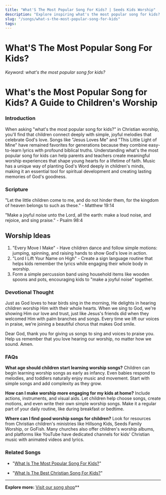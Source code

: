 ```yaml
---
title: "What'S The Most Popular Song For Kids? | Seeds Kids Worship"
description: "Explore inspiring what's the most popular song for kids? for children's worship and faith development. Biblical music resources for families and ministry."
slug: "/songs/what-s-the-most-popular-song-for-kids"
tags:
---
```


# What'S The Most Popular Song For Kids?

_Keyword: what's the most popular song for kids?_

# What's the Most Popular Song for Kids? A Guide to Children's Worship

### Introduction
When asking "what's the most popular song for kids?" in Christian worship, you'll find that children connect deeply with simple, joyful melodies that celebrate God's love. Songs like "Jesus Loves Me" and "This Little Light of Mine" have remained favorites for generations because they combine easy-to-learn lyrics with profound biblical truths. Understanding what's the most popular song for kids can help parents and teachers create meaningful worship experiences that shape young hearts for a lifetime of faith. Music has a unique way of planting God's Word deeply in children's minds, making it an essential tool for spiritual development and creating lasting memories of God's goodness.

### Scripture
"Let the little children come to me, and do not hinder them, for the kingdom of heaven belongs to such as these." - Matthew 19:14

"Make a joyful noise unto the Lord, all the earth: make a loud noise, and rejoice, and sing praise." - Psalm 98:4

## Worship Ideas
1. "Every Move I Make" - Have children dance and follow simple motions: jumping, spinning, and raising hands to show God's love in action.
2. "Lord I Lift Your Name on High" - Create a sign language routine that helps kids remember the lyrics while engaging their whole body in worship.
3. Form a simple percussion band using household items like wooden spoons and pots, encouraging kids to "make a joyful noise" together.

### Devotional Thought
Just as God loves to hear birds sing in the morning, He delights in hearing children worship Him with their whole hearts. When we sing to God, we're showing Him our love and trust, just like Jesus's friends did when they welcomed Him with palm branches and songs. Every time we lift our voices in praise, we're joining a beautiful chorus that makes God smile.

Dear God, thank you for giving us songs to sing and voices to praise you. Help us remember that you love hearing our worship, no matter how we sound. Amen.

### FAQs
**What age should children start learning worship songs?**
Children can begin learning worship songs as early as infancy. Even babies respond to melodies, and toddlers naturally enjoy music and movement. Start with simple songs and add complexity as they grow.

**How can I make worship more engaging for my kids at home?**
Include actions, instruments, and visual aids. Let children help choose songs, create motions, and even write their own simple worship songs. Make it a regular part of your daily routine, like during breakfast or bedtime.

**Where can I find good worship songs for children?**
Look for resources from Christian children's ministries like Hillsong Kids, Seeds Family Worship, or GoFish. Many churches also offer children's worship albums, and platforms like YouTube have dedicated channels for kids' Christian music with animated videos and lyrics.

### Related Songs

- "[What Is The Most Popular Song For Kids?](/songs/what-is-the-most-popular-song-for-kids/)"

- "[What Is The Best Christian Song For Kids?](/songs/what-is-the-best-christian-song-for-kids/)"

---

**Explore more:** [Visit our song shop](https://seedskidsworship.com/shop)**

<!-- Schema Markup -->
<script type="application/ld+json">
{
  "@context": "https://schema.org",
  "@type": "MusicRecording",
  "name": "What'S The Most Popular Song For Kids?",
  "byArtist": {
    "@type": "MusicGroup",
    "name": "Seeds Kids Worship"
  },
  "isFamilyFriendly": true,
  "url": "https://seedskidsworship.com/songs/what-s-the-most-popular-song-for-kids/"
}
</script>